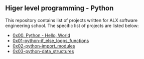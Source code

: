 ## Higer level programming - Python

This repository contains list of projects written for ALX software engineering school. The specific list of projects are listed below:

* [0x00. Python - Hello, World](./0x00-python-hello_world) 
* [0x01-python-if_else_loops_functions](./0x01-python-if_else_loops_functions)
* [0x02-python-import_modules](./0x02-python-import_modules)
* [0x03-python-data_structures](./0x03-python-data_structures)
